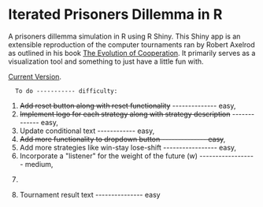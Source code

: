 # Iterated Prisoners Dillemma in R
A prisoners dillemma simulation in R using R Shiny.
This Shiny app is an extensible reproduction of the computer tournaments ran by 
Robert Axelrod as outlined in his book [The Evolution of Cooperation](https://en.wikipedia.org/wiki/The_Evolution_of_Cooperation).
It primarily serves as a visualization tool and something to just have a little fun with. 

[Current Version](https://prisoners.shinyapps.io/Prisoners).

      To do ----------- difficulty: 
1. ~~Add reset button along with reset functionality~~ -------------- easy,
2. ~~Implement logo for each strategy along with strategy description~~ ------------- easy,
3. Update conditional text ------------ easy, 
4. ~~Add more functionality to dropdown button -------------- easy~~,
5. Add more strategies like win-stay lose-shift ----------------- easy,
6. Incorporate a "listener" for the weight of the future (w) ------------------ medium,
7. ~~~Implement "random noise" ------------------- easy
8. Tournament result text --------------- easy
